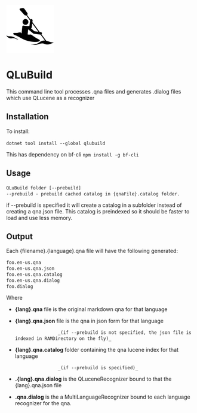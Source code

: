 ![icon](icon.png)

# QLuBuild
This command line tool processes .qna files and generates .dialog files which use QLucene as a recognizer

## Installation
To install:

```dotnet tool install --global qlubuild```

This has dependency on bf-cli
```npm install -g bf-cli ```

## Usage
```
QLuBuild folder [--prebuild]
--prebuild - prebuild cached catalog in {qnaFile}.catalog folder.
```
if --prebuild is specified it will create a catalog in a subfolder instead of creating a qna.json file. This catalog is preindexed so it should be faster to load and use less memory.

## Output
Each {filename}.{language}.qna file will have the following generated:

```
foo.en-us.qna
foo.en-us.qna.json 
foo.en-us.qna.catalog 
foo.en-us.qna.dialog
foo.dialog
```

Where
* **{lang}.qna** file is the original markdown qna for that language
* **{lang}.qna.json** file is the qna in json form for that language 

                      _(if --prebuild is not specified, the json file is indexed in RAMDirectory on the fly)_
* **{lang}.qna.catalog** folder containing the qna lucene index for that language 

                      _(if --prebuild is specified)_
* **.{lang}.qna.dialog** is the QLuceneRecognizer bound to that the {lang}.qna.json file
* **.qna.dialog** is the a MultiLanguageRecognizer bound to each language recognizer for the qna.

